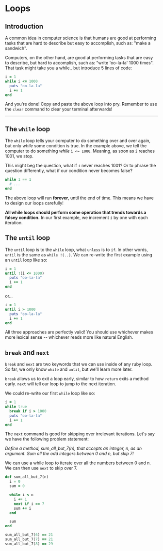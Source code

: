 # Loops

## Introduction

A common idea in computer science is that humans are good at performing tasks that are hard to describe but easy to accomplish, such as: "make a sandwich".

Computers, on the other hand, are good at performing tasks that are easy to describe, but hard to accomplish, such as: "write 'oo-la-la' 1000 times". That task might take you a while.. but introduce 5 lines of code:

```ruby
i = 1
while i <= 1000
  puts "oo-la-la"
  i += 1
end
```

And you're done! Copy and paste the above loop into pry. Remember to use the `clear` command to clear your terminal afterwards!

[Loops]: https://www.codecademy.com/courses/ruby-beginner-en-XYcN1/0/1?curriculum_id=5059f8619189a5000201fbcb

---

## The `while` loop

The `while` loop tells your computer to do something over and over again, but only *while* some condition is true. In the example above, we tell the computer to do something *while* `i <= 1000`. Meaning, as soon as `i` reaches 1001, we stop.

This might beg the question, what if `i` never reaches 1001? Or to phrase the question differently, what if our condition never becomes false?

```ruby
while 1 == 1
  # ...
end
```

The above loop will run **forever**, until the end of time. This means we have to design our loops carefully!

**All while loops should perform some operation that trends towards a falsey condition.** In our first example, we increment `i` by one with each iteration.

## The `until` loop

The `until` loop is to the `while` loop, what `unless` is to `if`. In other words, `until` is the same as `while !(..)`. We can re-write the first example using an `until` loop like so:

```ruby
i = 1
until !(i <= 1000)
  puts "oo-la-la"
  i += 1
end
```

or...

```ruby
i = 1
until i > 1000
  puts "oo-la-la"
  i += 1
end
```

All three approaches are perfectly valid! You should use whichever makes more lexical sense -- whichever reads more like natural English.

## `break` and `next`

`break` and `next` are two keywords that we can use inside of any ruby loop. So far, we only know `while` and `until`, but we'll learn more later.

`break` allows us to exit a loop early, similar to how `return` exits a method early. `next` will tell our loop to jump to the next iteration.

We could re-write our first `while` loop like so:

```ruby
i = 1
while true
  break if i > 1000
  puts "oo-la-la"
  i += 1
end
```

The `next` command is good for skipping over irrelevant iterations. Let's say we have the following problem statement:

  *Define a method, sum_all_but_7(n), that accepts an integer, n, as an argument. Sum all the odd integers between 0 and n, but skip 7!*

We can use a while loop to iterate over all the numbers between 0 and n. We can then use `next` to skip over 7.

```ruby
def sum_all_but_7(n)
  i = 0
  sum = 0

  while i < n
    i += 1
    next if i == 7
    sum += i
  end

  sum
end

sum_all_but_7(6) == 21
sum_all_but_7(7) == 21
sum_all_but_7(8) == 29
```
